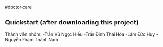 #doctor-care

## Quickstart (after downloading this project)

Thành viên nhóm: 
-Trần Vũ Ngọc Hiếu
-Trần Đinh Thái Hòa 
-Lâm Đức Huy
-Nguyễn Phạm Thành Nam


